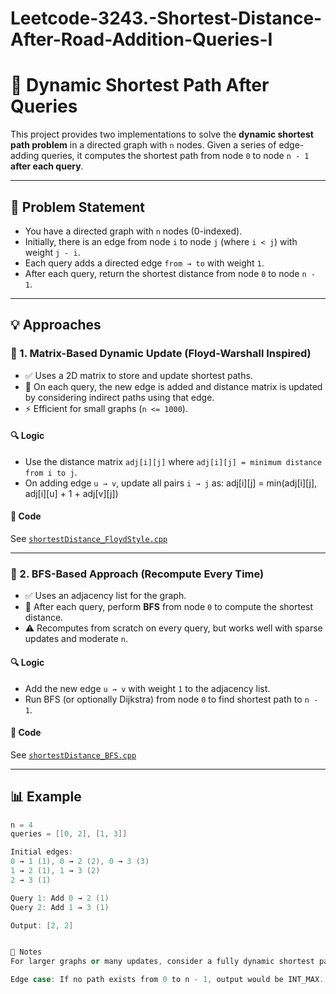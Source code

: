# Leetcode-3243.-Shortest-Distance-After-Road-Addition-Queries-I
# 🚀 Dynamic Shortest Path After Queries

This project provides two implementations to solve the **dynamic shortest path problem** in a directed graph with `n` nodes. Given a series of edge-adding queries, it computes the shortest path from node `0` to node `n - 1` **after each query**.

---

## 🧠 Problem Statement

- You have a directed graph with `n` nodes (0-indexed).
- Initially, there is an edge from node `i` to node `j` (where `i < j`) with weight `j - i`.
- Each query adds a directed edge `from → to` with weight `1`.
- After each query, return the shortest distance from node `0` to node `n - 1`.

---

## 💡 Approaches

### 🔁 1. Matrix-Based Dynamic Update (Floyd-Warshall Inspired)

- ✅ Uses a 2D matrix to store and update shortest paths.
- 🔧 On each query, the new edge is added and distance matrix is updated by considering indirect paths using that edge.
- ⚡ Efficient for small graphs (`n <= 1000`).

#### 🔍 Logic

- Use the distance matrix `adj[i][j]` where `adj[i][j] = minimum distance from i to j`.
- On adding edge `u → v`, update all pairs `i → j` as:
adj[i][j] = min(adj[i][j], adj[i][u] + 1 + adj[v][j])


#### 📄 Code

See [`shortestDistance_FloydStyle.cpp`](./shortestDistance_FloydStyle.cpp)

---

### 🔗 2. BFS-Based Approach (Recompute Every Time)

- ✅ Uses an adjacency list for the graph.
- 🔁 After each query, perform **BFS** from node `0` to compute the shortest distance.
- ⚠️ Recomputes from scratch on every query, but works well with sparse updates and moderate `n`.

#### 🔍 Logic

- Add the new edge `u → v` with weight `1` to the adjacency list.
- Run BFS (or optionally Dijkstra) from node `0` to find shortest path to `n - 1`.

#### 📄 Code

See [`shortestDistance_BFS.cpp`](./shortestDistance_BFS.cpp)

---

## 📊 Example

```cpp
n = 4
queries = [[0, 2], [1, 3]]

Initial edges:
0 → 1 (1), 0 → 2 (2), 0 → 3 (3)
1 → 2 (1), 1 → 3 (2)
2 → 3 (1)

Query 1: Add 0 → 2 (1)
Query 2: Add 1 → 3 (1)

Output: [2, 2]


📌 Notes
For larger graphs or many updates, consider a fully dynamic shortest path algorithm or a 0-1 BFS version.

Edge case: If no path exists from 0 to n - 1, output would be INT_MAX.

